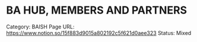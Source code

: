 # BA HUB, MEMBERS AND PARTNERS

Category: BAISH
Page URL: https://www.notion.so/15f883d9015a802192c5f621d0aee323
Status: Mixed